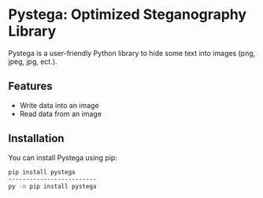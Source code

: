 # Pystega: Optimized Steganography Library

Pystega is a user-friendly Python library to hide some text into images (png, jpeg, jpg, ect.).

## Features

- Write data into an image
- Read data from an image

## Installation

You can install Pystega using pip:

```bash
pip install pystega
-------------------------
py -m pip install pystega
```